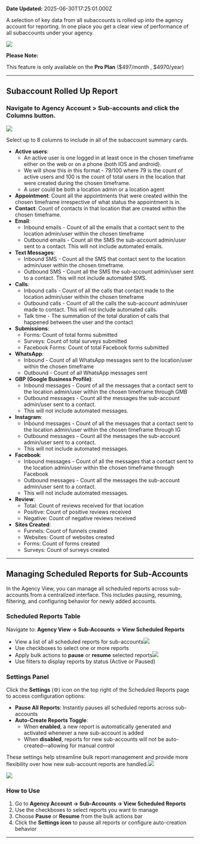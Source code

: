 **Date Updated:** 2025-06-30T17:25:01.000Z

A selection of key data from all subaccounts is rolled up into the agency account for reporting. In one place you get a clear view of performance of all subaccounts under your agency.

  
![](https://s3.amazonaws.com/cdn.freshdesk.com/data/helpdesk/attachments/production/48258801812/original/_7pV4LsbZzmunPZEuDah4_mzQbkbKWZndg.gif?1666621167)  
  
**Please Note:**

This feature is only available on the **Pro Plan** ($497/month , $4970/year)

  
---

## **Subaccount Rolled Up Report**

  
### Navigate to A**gency Account > Sub-accounts** and click the **Columns** button.

  
![](https://s3.amazonaws.com/cdn.freshdesk.com/data/helpdesk/attachments/production/155048428356/original/xJb4MWFinihNceExFvq0ogtqWRjLDM4YEQ.png?1750186878)

  
Select up to 8 columns to include in all of the subaccount summary cards.

* **Active users**:  
   * An active user is one logged in at least once in the chosen timeframe either on the web or on a phone (both IOS and android).  
   * We will show this in this format - 79/100 where 79 is the count of active users and 100 is the count of total users in the location that were created during the chosen timeframe.  
   * A user could be both a location admin or a location agent
* **Appointment**: Count all the appointments that were created within the chosen timeframe irrespective of what status the appointment is in.
* **Contact**: Count of contacts in that location that are created within the chosen timeframe.
* **Email**:  
   * Inbound emails - Count of all the emails that a contact sent to the location admin/user within the chosen timeframe  
   * Outbound emails - Count all the SMS the sub-account admin/user sent to a contact. This will not include automated emails.
* **Text Messages**:  
   * Inbound SMS - Count all the SMS that contact sent to the location admin/user within the chosen timeframe.  
   * Outbound SMS - Count all the SMS the sub-account admin/user sent to a contact. This will not include automated SMS.
* **Calls**:  
   * Inbound calls - Count of all the calls that contact made to the location admin/user within the chosen timeframe  
   * Outbound calls - Count of all the calls the sub-account admin/user made to contact. This will not include automated calls.  
   * Talk time - The summation of the total duration of calls that happened between the user and the contact
* **Submissions**:  
   * Forms: Count of total forms submitted  
   * Surveys: Count of total surveys submitted  
   * Facebook Forms: Count of total Facebook forms submitted
* **WhatsApp**:  
   * Inbound - Count of all WhatsApp messages sent to the location/user within the chosen timeframe  
   * Outbound - Count of all WhatsApp messages sent
* **GBP (Google Business Profile)**:  
   * Inbound messages - Count of all the messages that a contact sent to the location admin/user within the chosen timeframe through GMB  
   * Outbound messages - Count all the messages the sub-account admin/user sent to a contact.  
   * This will not include automated messages.
* **Instagram**:  
   * Inbound messages - Count of all the messages that a contact sent to the location admin/user within the chosen timeframe through IG  
   * Outbound messages - Count all the messages the sub-account admin/user sent to a contact.  
   * This will not include automated messages.
* **Facebook**:  
   * Inbound messages - Count of all the messages that a contact sent to the location admin/user within the chosen timeframe through Facebook  
   * Outbound messages - Count all the messages the sub-account admin/user sent to a contact.  
   * This will not include automated messages.
* **Review**:  
   * Total: Count of reviews received for that location  
   * Positive: Count of positive reviews received  
   * Negative: Count of negative reviews received
* **Sites Created**:  
   * Funnels: Count of funnels created  
   * Websites: Count of websites created  
   * Forms: Count of forms created  
   * Surveys: Count of surveys created

---

## **Managing Scheduled Reports for Sub-Accounts**

  
In the Agency View, you can manage all scheduled reports across sub-accounts from a centralized interface. This includes pausing, resuming, filtering, and configuring behavior for newly added accounts.

  
### **Scheduled Reports Table**

Navigate to: **Agency View → Sub-Accounts → View Scheduled Reports**

* View a list of all scheduled reports for sub-accounts![](https://s3.amazonaws.com/cdn.freshdesk.com/data/helpdesk/attachments/production/155049079548/original/mUtZIGCYBWMbLYXYiSNLxh1opUv-CXLCuQ.png?1751283692)
* Use checkboxes to select one or more reports
* Apply bulk actions to **pause** or **resume** selected reports![](https://s3.amazonaws.com/cdn.freshdesk.com/data/helpdesk/attachments/production/155049079568/original/8lC4urkJJXVvpEA4-OlByVM0OZfz8FH6Jw.png?1751283703)
* Use filters to display reports by status (Active or Paused)

  
### **Settings Panel**

Click the **Settings** (⚙️) icon on the top right of the Scheduled Reports page to access configuration options:

* **Pause All Reports**: Instantly pauses all scheduled reports across sub-accounts
* **Auto-Create Reports Toggle**:  
   * When **enabled**, a new report is automatically generated and activated whenever a new sub-account is added  
   * When **disabled**, reports for new sub-accounts will not be auto-created—allowing for manual control

These settings help streamline bulk report management and provide more flexibility over how new sub-account reports are handled.![](https://s3.amazonaws.com/cdn.freshdesk.com/data/helpdesk/attachments/production/155049079632/original/-CUNYvrCrynF7vvFogZBaoCnReqleeuSuA.png?1751283738)

![](https://s3.amazonaws.com/cdn.freshdesk.com/data/helpdesk/attachments/production/155049079664/original/7weMa4875wsopDIZBHXhlYlCPhyye8Bkmg.png?1751283755)

### **How to Use**

1. Go to **Agency Account → Sub-Accounts → View Scheduled Reports**
2. Use the checkboxes to select reports you want to manage
3. Choose **Pause** or **Resume** from the bulk actions bar
4. Click the **Settings icon** to pause all reports or configure auto-creation behavior

---

  